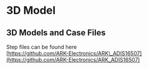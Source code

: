 # 3D Model

## 3D Models and Case Files

Step files can be found here\
[https://github.com/ARK-Electronics/ARK\_ADIS16507](https://github.com/ARK-Electronics/ARK_ADIS16507)

